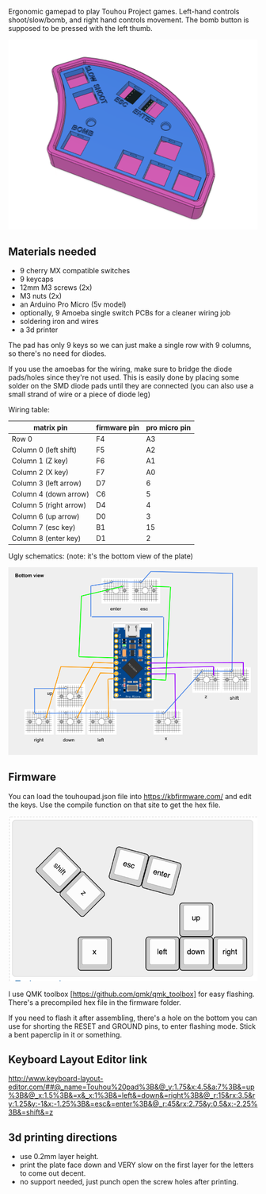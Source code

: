 Ergonomic gamepad to play Touhou Project games. Left-hand controls shoot/slow/bomb, and right hand controls movement. The bomb button is supposed to be pressed with the left thumb.

![Rendering](https://raw.githubusercontent.com/Pimentoso/TouhouPad/master/images/screen.png)

## Materials needed

- 9 cherry MX compatible switches
- 9 keycaps
- 12mm M3 screws (2x)
- M3 nuts (2x)
- an Arduino Pro Micro (5v model)
- optionally, 9 Amoeba single switch PCBs for a cleaner wiring job
- soldering iron and wires
- a 3d printer

The pad has only 9 keys so we can just make a single row with 9 columns, so there's no need for diodes.

If you use the amoebas for the wiring, make sure to bridge the diode pads/holes since they're not used. This is easily done by placing some solder on the SMD diode pads until they are connected (you can also use a small strand of wire or a piece of diode leg)

Wiring table:

| matrix pin | firmware pin | pro micro pin |
| --- | --- | --- |
| Row 0 | F4 | A3 |
| Column 0 (left shift) | F5 | A2 |
| Column 1 (Z key) | F6 | A1 |
| Column 2 (X key) | F7 | A0 |
| Column 3 (left arrow) | D7 | 6 |
| Column 4 (down arrow) | C6 | 5 |
| Column 5 (right arrow) | D4 | 4 |
| Column 6 (up arrow) | D0 | 3 |
| Column 7 (esc key) | B1 | 15 |
| Column 8 (enter key) | D1 | 2 |

Ugly schematics: (note: it's the bottom view of the plate)

![Schematics](https://raw.githubusercontent.com/Pimentoso/TouhouPad/master/images/schematics.png)

## Firmware

You can load the touhoupad.json file into https://kbfirmware.com/ and edit the keys. Use the compile function on that site to get the hex file.

![Layout](https://raw.githubusercontent.com/Pimentoso/TouhouPad/master/images/layout.png)

I use QMK toolbox [https://github.com/qmk/qmk_toolbox] for easy flashing. There's a precompiled hex file in the firmware folder.

If you need to flash it after assembling, there's a hole on the bottom you can use for shorting the RESET and GROUND pins, to enter flashing mode. Stick a bent paperclip in it or something.

## Keyboard Layout Editor link

http://www.keyboard-layout-editor.com/##@_name=Touhou%20pad%3B&@_y:1.75&x:4.5&a:7%3B&=up%3B&@_x:1.5%3B&=x&_x:1%3B&=left&=down&=right%3B&@_r:15&rx:3.5&ry:1.25&y:-1&x:-1.25%3B&=esc&=enter%3B&@_r:45&rx:2.75&y:0.5&x:-2.25%3B&=shift&=z


## 3d printing directions

- use 0.2mm layer height.
- print the plate face down and VERY slow on the first layer for the letters to come out decent.
- no support needed, just punch open the screw holes after printing.
